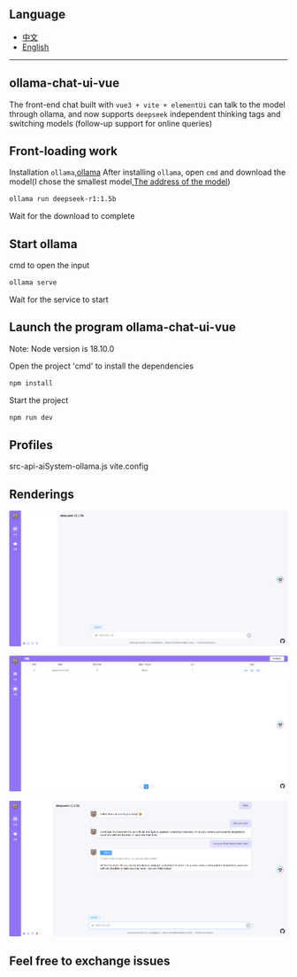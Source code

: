 ## Language
- [中文](https://github.com/LovelittleBears/ollama-chat-ui-vue/blob/main/README.md)
- [English](https://github.com/LovelittleBears/ollama-chat-ui-vue/blob/main/README_en.md)
---

## ollama-chat-ui-vue
The front-end chat built with `vue3 + vite + elementUi` can talk to the model through ollama, and now supports `deepseek` independent thinking tags and switching models (follow-up support for online queries)

## Front-loading work
Installation `ollama`,[ollama](https://ollama.com/)
After installing `ollama`, open `cmd` and download the model(I chose the smallest model,[The address of the model](https://ollama.com/library/deepseek-r1:1.5b))

```bash
ollama run deepseek-r1:1.5b
```

Wait for the download to complete

##  Start ollama
cmd to open the input

```bash
ollama serve
```

Wait for the service to start

## Launch the program ollama-chat-ui-vue

Note: Node version is 18.10.0

Open the project 'cmd' to install the dependencies

```bash
npm install
```

Start the project

```bash
npm run dev
```

## Profiles
src-api-aiSystem-ollama.js
vite.config

## Renderings

![image-2025219001](https://raw.githubusercontent.com/LovelittleBears/ollama-chat-ui-vue/refs/heads/main/962ea5381b71705703fe71d230863a3.png)

![image-2025219002](https://raw.githubusercontent.com/LovelittleBears/ollama-chat-ui-vue/refs/heads/main/ffb7499ec0eeaccfa348422faaf9b1b.png)

![image-2025219003](https://raw.githubusercontent.com/LovelittleBears/ollama-chat-ui-vue/refs/heads/main/1fba9f96a2cdfdd7592a97fdbc89617.png)

## Feel free to exchange issues

